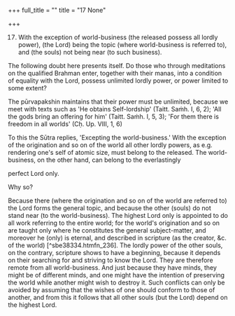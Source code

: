 +++
full_title = ""
title = "17 None"

+++


17. With the exception of world-business (the released possess all lordly power), (the Lord) being the topic (where world-business is referred to), and (the souls) not being near (to such business).

The following doubt here presents itself. Do those who through meditations on the qualified Brahman enter, together with their manas, into a condition of equality with the Lord, possess unlimited lordly power, or power limited to some extent?

The pūrvapakshin maintains that their power must be unlimited, because we meet with texts such as 'He obtains Self-lordship' (Taitt. Saṁh. I, 6, 2); 'All the gods bring an offering for him' (Taitt. Saṁh. I, 5, 3); 'For them there is freedom in all worlds' (Cḥ. Up. VIII, 1, 6)

To this the Sūtra replies, 'Excepting the world-business.' With the exception of the origination and so on of the world all other lordly powers, as e.g. rendering one's self of atomic size, must belong to the released. The world-business, on the other hand, can belong to the everlastingly

perfect Lord only.

Why so?

Because there (where the origination and so on of the world are referred to) the Lord forms the general topic, and because the other (souls) do not stand near (to the world-business). The highest Lord only is appointed to do all work referring to the entire world; for the world's origination and so on are taught only where he constitutes the general subject-matter, and moreover he (only) is eternal, and described in scripture (as the creator, &c. of the world) [^sbe38334.htmfn_236]. The lordly power of the other souls, on the contrary, scripture shows to have a beginning, because it depends on their searching for and striving to know the Lord. They are therefore remote from all world-business. And just because they have minds, they might be of different minds, and one might have the intention of preserving the world while another might wish to destroy it. Such conflicts can only be avoided by assuming that the wishes of one should conform to those of another, and from this it follows that all other souls (but the Lord) depend on the highest Lord.

